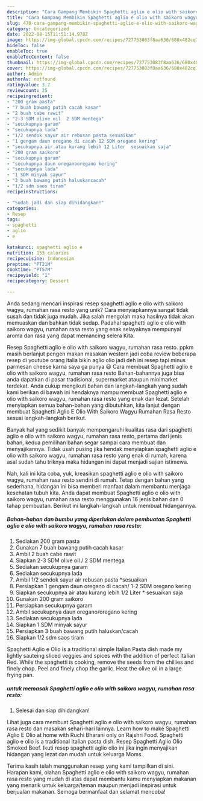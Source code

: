 ```yaml
---
description: "Cara Gampang Membikin Spaghetti aglio e olio with saikoro wagyu, rumahan rasa resto yang Lezat"
title: "Cara Gampang Membikin Spaghetti aglio e olio with saikoro wagyu, rumahan rasa resto yang Lezat"
slug: 470-cara-gampang-membikin-spaghetti-aglio-e-olio-with-saikoro-wagyu-rumahan-rasa-resto-yang-lezat
category: Uncategorized
date: 2022-08-15T11:51:14.978Z
image: https://img-global.cpcdn.com/recipes/727753083f8aa636/680x482cq70/spaghetti-aglio-e-olio-with-saikoro-wagyu-rumahan-rasa-resto-foto-resep-utama.jpg
hideToc: false
enableToc: true
enableTocContent: false
thumbnail: https://img-global.cpcdn.com/recipes/727753083f8aa636/680x482cq70/spaghetti-aglio-e-olio-with-saikoro-wagyu-rumahan-rasa-resto-foto-resep-utama.jpg
cover: https://img-global.cpcdn.com/recipes/727753083f8aa636/680x482cq70/spaghetti-aglio-e-olio-with-saikoro-wagyu-rumahan-rasa-resto-foto-resep-utama.jpg
author: Admin
authorAv: notfound
ratingvalue: 3.7
reviewcount: 25
recipeingredient:
- "200 gram pasta"
- "7 buah bawang putih cacah kasar"
- "2 buah cabe rawit"
- "2-3 SDM olive oil  2 SDM mentega"
- "secukupnya garam"
- "secukupnya lada"
- "1/2 sendok sayur air rebusan pasta sesuaikan"
- "1 gengam daun oregano di cacah 12 SDM oregano kering"
- "secukupnya air atau kurang lebih 12 Liter  sesuaikan saja"
- "200 gram saikoro"
- "secukupnya garam"
- "secukupnya daun oreganooregano kering"
- "secukupnya lada"
- "1 SDM minyak sayur"
- "3 buah bawang putih haluskancacah"
- "1/2 sdm saos tiram"
recipeinstructions:

- "Sudah jadi dan siap dihidangkan!"
categories:
- Resep
tags:
- spaghetti
- aglio
- e

katakunci: spaghetti aglio e 
nutrition: 153 calories
recipecuisine: Indonesian
preptime: "PT21M"
cooktime: "PT57M"
recipeyield: "1"
recipecategory: Dessert

---
```





Anda sedang mencari inspirasi resep spaghetti aglio e olio with saikoro wagyu, rumahan rasa resto yang unik? Cara menyiapkannya sangat tidak susah dan tidak juga mudah. Jika salah mengolah maka hasilnya tidak akan memuaskan dan bahkan tidak sedap. Padahal spaghetti aglio e olio with saikoro wagyu, rumahan rasa resto yang enak selayaknya mempunyai aroma dan rasa yang dapat memancing selera Kita.





Resep Spaghetti aglio e olio with saikoro wagyu, rumahan rasa resto. ppkm masih berlanjut pengen makan masakan western jadi coba review beberapa resep di youtube orang italia bikin aglio olio jadi deh ini resep tapi minus parmesan cheese karna saya ga punya 😃 Cara membuat Spaghetti aglio e olio with saikoro wagyu, rumahan rasa resto Bahan-bahannya juga bisa anda dapatkan di pasar tradisional, supermarket ataupun minimarket terdekat. Anda cukup mengikuti bahan dan langkah-langkah yang sudah kami berikan di bawah ini hendaknya mampu membuat Spaghetti aglio e olio with saikoro wagyu, rumahan rasa resto yang enak dan lezat. Setelah menyiapkan semua bahan-bahan yang dibutuhkan, kita lanjut dengan membuat Spaghetti Aglio E Olio With Saikoro Wagyu Rumahan Rasa Resto sesuai langkah-langkah berikut.

Banyak hal yang sedikit banyak mempengaruhi kualitas rasa dari spaghetti aglio e olio with saikoro wagyu, rumahan rasa resto, pertama dari jenis bahan, kedua pemilihan bahan segar sampai cara membuat dan menyajikannya. Tidak usah pusing jika hendak menyiapkan spaghetti aglio e olio with saikoro wagyu, rumahan rasa resto yang enak di rumah, karena asal sudah tahu triknya maka hidangan ini dapat menjadi sajian istimewa.






Nah, kali ini kita coba, yuk, kreasikan spaghetti aglio e olio with saikoro wagyu, rumahan rasa resto sendiri di rumah. Tetap dengan bahan yang sederhana, hidangan ini bisa memberi manfaat dalam membantu menjaga kesehatan tubuh kita. Anda dapat membuat Spaghetti aglio e olio with saikoro wagyu, rumahan rasa resto menggunakan 16 jenis bahan dan 0 tahap pembuatan. Berikut ini langkah-langkah untuk membuat hidangannya.

<!--inarticleads1-->

##### Bahan-bahan dan bumbu yang diperlukan dalam pembuatan Spaghetti aglio e olio with saikoro wagyu, rumahan rasa resto:

1. Sediakan 200 gram pasta
1. Gunakan 7 buah bawang putih cacah kasar
1. Ambil 2 buah cabe rawit
1. Siapkan 2-3 SDM olive oil / 2 SDM mentega
1. Sediakan secukupnya garam
1. Sediakan secukupnya lada
1. Ambil 1/2 sendok sayur air rebusan pasta *sesuaikan
1. Persiapkan 1 gengam daun oregano di cacah/ 1-2 SDM oregano kering
1. Siapkan secukupnya air atau kurang lebih 1/2 Liter * sesuaikan saja
1. Gunakan 200 gram saikoro
1. Persiapkan secukupnya garam
1. Ambil secukupnya daun oregano/oregano kering
1. Sediakan secukupnya lada
1. Siapkan 1 SDM minyak sayur
1. Persiapkan 3 buah bawang putih haluskan/cacah
1. Siapkan 1/2 sdm saos tiram


Spaghetti Aglio e Olio is a traditional simple Italian Pasta dish made my lightly sauteing sliced veggies and spices with the addition of perfect Italian Red. While the spaghetti is cooking, remove the seeds from the chillies and finely chop. Peel and finely chop the garlic. Heat the olive oil in a large frying pan. 

<!--inarticleads2-->

#####  untuk memasak Spaghetti aglio e olio with saikoro wagyu, rumahan rasa resto:


1. Selesai dan siap dihidangkan!

Lihat juga cara membuat Spaghetti aglio e olio with saikoro wagyu, rumahan rasa resto dan masakan sehari-hari lainnya. Learn how to make Spaghetti Aglio E Olio at home with Ruchi Bharani only on Rajshri Food. Spaghetti aglio e olio is a traditional Italian pasta dish. Resep Spaghetti Aglio Olio Smoked Beef. Ikuti resep spaghetti aglio olio ini jika ingin menyajikan hidangan yang lezat dan mudah untuk keluarga Moms. 

Terima kasih telah menggunakan resep yang kami tampilkan di sini. Harapan kami, olahan Spaghetti aglio e olio with saikoro wagyu, rumahan rasa resto yang mudah di atas dapat membantu kamu menyiapkan makanan yang menarik untuk keluarga/teman maupun menjadi inspirasi untuk berjualan makanan. Semoga bermanfaat dan selamat mencoba!
